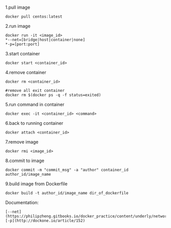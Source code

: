 1.pull image

    docker pull centos:latest


2.run image

    docker run -it <image_id>
    *--net=[bridge|host|container|none]
    *-p=[port:port]

3.start container

    docker start <container_id>

4.remove container

    docker rm <container_id>

    #remove all exit container
    docker rm $(docker ps -q -f status=exited)

5.run command in container

    docker exec -it <container_id> <command>

6.back to running container

    docker attach <container_id>

7.remove image

    docker rmi <image_id>

8.commit to image

    docker commit -m "commit_msg" -a "author" container_id author_id/image_name


9.build image from Dockerfile

    docker build -t author_id/image_name dir_of_dockerfile


Documentation:

    [--net](https://philipzheng.gitbooks.io/docker_practice/content/underly/network.html)
    [-p](http://dockone.io/article/152)
